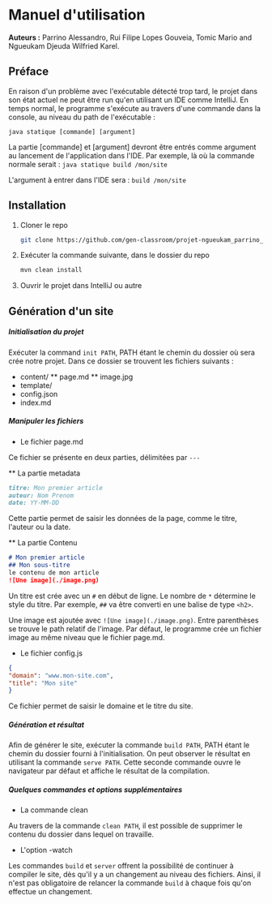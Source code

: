 # Manuel d'utilisation 

**Auteurs :** Parrino Alessandro, Rui Filipe Lopes Gouveia, Tomic Mario and Ngueukam Djeuda Wilfried Karel.

## Préface

En raison d'un problème avec l'exécutable détecté trop tard, le projet dans son état actuel ne peut être run qu'en utilisant un IDE comme IntelliJ. En temps normal, le programme s'exécute au travers d'une commande dans la console, au niveau du path de l'exécutable :

   ```
   java statique [commande] [argument]
   ```
   
La partie [commande] et [argument] devront être entrés comme argument au lancement de l'application dans l'IDE. Par exemple, là où la commande normale serait : `java statique build /mon/site`

L'argument à entrer dans l'IDE sera : `build /mon/site`

## Installation

1. Cloner le repo

   ```sh
   git clone https://github.com/gen-classroom/projet-ngueukam_parrino_tomic_lopes.git
   ```

2. Exécuter la commande suivante, dans le dossier du repo

   ```sh
   mvn clean install
   ```
3. Ouvrir le projet dans IntelliJ ou autre

## Génération d'un site

##### Initialisation du projet

Exécuter la command `init PATH`, PATH étant le chemin du dossier où sera crée notre projet. Dans ce dossier se trouvent les fichiers suivants :

* content/
** page.md
** image.jpg
* template/
* config.json
* index.md

##### Manipuler les fichiers

* Le fichier page.md 

Ce fichier se présente en deux parties, délimitées par `---`

** La partie metadata

 ```markdown
titre: Mon premier article  
auteur: Nom Prenom 
date: YY-MM-DD
 ```
 
 Cette partie permet de saisir les données de la page, comme le titre, l'auteur ou la date.

** La partie Contenu

 ```markdown
# Mon premier article
## Mon sous-titre
le contenu de mon article
![Une image](./image.png)
 ```

Un titre est crée avec un `#` en début de ligne. Le nombre de `*` détermine le style du titre. Par exemple, `##` va être converti en une balise de type `<h2>`.

Une image est ajoutée avec `![Une image](./image.png)`. Entre parenthèses se trouve le path relatif de l'image. Par défaut, le programme crée un fichier image au même niveau que le fichier page.md.

* Le fichier config.js

```json
{
"domain": "www.mon-site.com",
"title": "Mon site"
}
```

Ce fichier permet de saisir le domaine et le titre du site.

##### Génération et résultat

Afin de générer le site, exécuter la commande `build PATH`, PATH étant le chemin du dossier fourni à l'initialisation. On peut observer le résultat en utilisant la commande `serve PATH`. Cette seconde commande ouvre le navigateur par défaut et affiche le résultat de la compilation.

##### Quelques commandes et options supplémentaires

 * La commande clean

Au travers de la commande `clean PATH`, il est possible de supprimer le contenu du dossier dans lequel on travaille. 

 * L'option -watch

Les commandes `build` et `server` offrent la possibilité de continuer à compiler le site, dès qu'il y a un changement au niveau des fichiers. Ainsi, il n'est pas obligatoire de relancer la commande `build` à chaque fois qu'on effectue un changement. 



